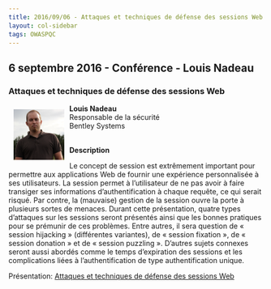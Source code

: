 ```yaml
---
title: 2016/09/06 - Attaques et techniques de défense des sessions Web
layout: col-sidebar
tags: OWASPQC
---
```


## 6 septembre 2016 - Conférence - Louis Nadeau

### Attaques et techniques de défense des sessions Web

<img align="left" style="padding: 10px;" width="100px" src="../../assets/images/200px-LouisNadeau.png" /> 

**Louis Nadeau**
<br>Responsable de la sécurité
<br>Bentley Systems
<br><br>

**Description**

Le concept de session est extrêmement important pour permettre aux
applications Web de fournir une expérience personnalisée à ses
utilisateurs. La session permet à l’utilisateur de ne pas avoir à faire
transiger ses informations d’authentification à chaque requête, ce qui
serait risqué. Par contre, la (mauvaise) gestion de la session ouvre la
porte à plusieurs sortes de menaces. Durant cette présentation, quatre
types d’attaques sur les sessions seront présentés ainsi que les bonnes
pratiques pour se prémunir de ces problèmes. Entre autres, il sera
question de « session hijacking » (différentes variantes), de « session
fixation », de « session donation » et de « session puzzling ». D’autres
sujets connexes seront aussi abordés comme le temps d’expiration des
sessions et les complications liées à l’authentification de type
authentification unique.

Présentation: [Attaques et techniques de défense des sessions
Web](http://www.slideshare.net/PatrickLeclerc/owasp-qubec-attaques-et-techniques-de-dfense-des-sessions-web-par-louis-nadeau)

